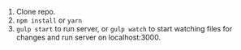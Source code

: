 
1. Clone repo.
2. `npm install` or `yarn`
3. `gulp start` to run server, or `gulp watch` to start watching files for changes and run server on localhost:3000.
